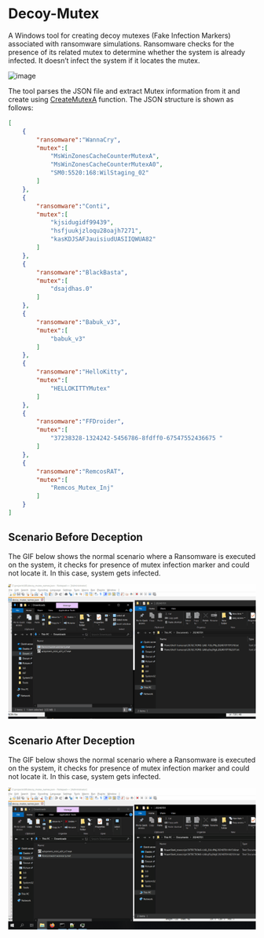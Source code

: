 # Decoy-Mutex

A Windows tool for creating decoy mutexes (Fake Infection Markers) associated with ransomware simulations. Ransomware checks for the presence of its related mutex to determine whether the system is already infected. It doesn’t infect the system if it locates the mutex.

![image](https://github.com/user-attachments/assets/7016f7c9-d847-4550-ae2e-d59a42aa739c)

The tool parses the JSON file and extract Mutex information from it and create using [CreateMutexA](https://learn.microsoft.com/en-us/windows/win32/api/synchapi/nf-synchapi-createmutexa) function. The JSON structure is shown as follows: 

```json
[
	{
		"ransomware":"WannaCry",
		"mutex":[
			"MsWinZonesCacheCounterMutexA",
			"MsWinZonesCacheCounterMutexA0",
			"SM0:5520:168:WilStaging_02"
		]
	},
	{
		"ransomware":"Conti",
		"mutex":[
			"kjsidugidf99439", 
			"hsfjuukjzloqu28oajh7271", 
			"kasKDJSAFJauisiudUASIIQWUA82"
		]
	},
	{
		"ransomware":"BlackBasta",
		"mutex":[
			"dsajdhas.0"
		]
	},
	{
		"ransomware":"Babuk_v3",
		"mutex":[
			"babuk_v3"
		]
	},
	{
		"ransomware":"HelloKitty",
		"mutex":[
			"HELLOKITTYMutex"
		]
	},
	{
		"ransomware":"FFDroider",
		"mutex":[	
			"37238328-1324242-5456786-8fdff0-67547552436675	"
		]
	},
	{
		"ransomware":"RemcosRAT",
		"mutex":[
			"Remcos_Mutex_Inj"
		]
	}
]
```
## Scenario Before Deception

The GIF below shows the normal scenario where a Ransomware is executed on the system, it checks for presence of mutex infection marker and could not locate it. In this case, system gets infected. 

![before deception](before-deception.gif)


## Scenario After Deception

The GIF below shows the normal scenario where a Ransomware is executed on the system, it checks for presence of mutex infection marker and could not locate it. In this case, system gets infected. 

![before deception](after-deception.gif)
